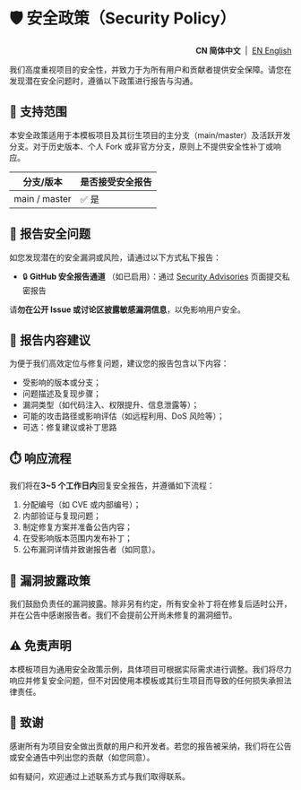 # 🛡️ 安全政策（Security Policy）

<!--suppress HtmlDeprecatedAttribute -->
<p align="right">
  <strong>CN 简体中文</strong> &nbsp;|&nbsp;
  <a href="https://github.com/ArcesTeam/infra-maven/blob/main/.github/lang/en-US/SECURITY.md" title="English">EN English</a>
</p>

我们高度重视项目的安全性，并致力于为所有用户和贡献者提供安全保障。请您在发现潜在安全问题时，遵循以下政策进行报告与沟通。

## 📅 支持范围

本安全政策适用于本模板项目及其衍生项目的主分支（main/master）及活跃开发分支。对于历史版本、个人
Fork 或非官方分支，原则上不提供安全性补丁或响应。

| 分支/版本         | 是否接受安全报告 |
|---------------|----------|
| main / master | ✅ 是      |

## 🐞 报告安全问题

如您发现潜在的安全漏洞或风险，请通过以下方式私下报告：

- 🔒 **GitHub 安全报告通道**
  （如已启用）：通过 [Security Advisories](https://github.com/ArcesTeam/infra-maven/security/advisories)
  页面提交私密报告

请**勿在公开 Issue 或讨论区披露敏感漏洞信息**，以免影响用户安全。

## 📝 报告内容建议

为便于我们高效定位与修复问题，建议您的报告包含以下内容：

- 受影响的版本或分支；
- 问题描述及复现步骤；
- 漏洞类型（如代码注入、权限提升、信息泄露等）；
- 可能的攻击路径或影响评估（如远程利用、DoS 风险等）；
- 可选：修复建议或补丁思路

## ⏱️ 响应流程

我们将在**3~5 个工作日内**回复安全报告，并遵循如下流程：

1. 分配编号（如 CVE 或内部编号）；
2. 内部验证与复现问题；
3. 制定修复方案并准备公告内容；
4. 在受影响版本范围内发布补丁；
5. 公布漏洞详情并致谢报告者（如同意）。

## 🔏 漏洞披露政策

我们鼓励负责任的漏洞披露。除非另有约定，所有安全补丁将在修复后适时公开，并在公告中感谢报告者。我们不会提前公开尚未修复的漏洞细节。

## ⚠️ 免责声明

本模板项目为通用安全政策示例，具体项目可根据实际需求进行调整。我们将尽力响应并修复安全问题，但不对因使用本模板或其衍生项目而导致的任何损失承担法律责任。

## 🙏 致谢

感谢所有为项目安全做出贡献的用户和开发者。若您的报告被采纳，我们将在公告或安全通告中列出您的贡献（如您同意）。

如有疑问，欢迎通过上述联系方式与我们取得联系。
